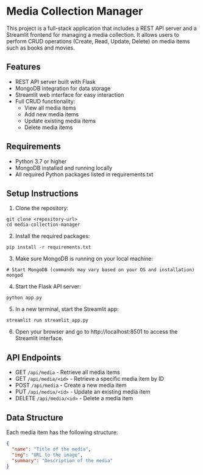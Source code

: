 # Media Collection Manager

This project is a full-stack application that includes a REST API server and a Streamlit frontend for managing a media collection. It allows users to perform CRUD operations (Create, Read, Update, Delete) on media items such as books and movies.

## Features

- REST API server built with Flask
- MongoDB integration for data storage
- Streamlit web interface for easy interaction
- Full CRUD functionality:
  - View all media items
  - Add new media items
  - Update existing media items
  - Delete media items

## Requirements

- Python 3.7 or higher
- MongoDB installed and running locally
- All required Python packages listed in requirements.txt

## Setup Instructions

1. Clone the repository:
```
git clone <repository-url>
cd media-collection-manager
```

2. Install the required packages:
```
pip install -r requirements.txt
```

3. Make sure MongoDB is running on your local machine:
```
# Start MongoDB (commands may vary based on your OS and installation)
mongod
```

4. Start the Flask API server:
```
python app.py
```

5. In a new terminal, start the Streamlit app:
```
streamlit run streamlit_app.py
```

6. Open your browser and go to http://localhost:8501 to access the Streamlit interface.

## API Endpoints

- GET `/api/media` - Retrieve all media items
- GET `/api/media/<id>` - Retrieve a specific media item by ID
- POST `/api/media` - Create a new media item
- PUT `/api/media/<id>` - Update an existing media item
- DELETE `/api/media/<id>` - Delete a media item

## Data Structure

Each media item has the following structure:
```json
{
  "name": "Title of the media",
  "img": "URL to the image",
  "summary": "Description of the media"
}
```